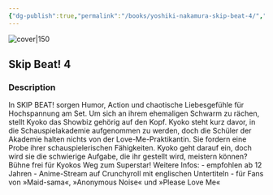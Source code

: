 ```yaml
---
{"dg-publish":true,"permalink":"/books/yoshiki-nakamura-skip-beat-4/","title":"\"Skip Beat! 4\"","tags":["manga","romance"]}
---
```




![cover|150](http://books.google.com/books/content?id=KSg5EAAAQBAJ&printsec=frontcover&img=1&zoom=1&edge=curl&source=gbs_api)

## Skip Beat! 4

### Description

In SKIP BEAT! sorgen Humor, Action und chaotische Liebesgefühle für Hochspannung am Set. Um sich an ihrem ehemaligen Schwarm zu rächen, stellt Kyoko das Showbiz gehörig auf den Kopf. Kyoko steht kurz davor, in die Schauspielakademie aufgenommen zu werden, doch die Schüler der Akademie halten nichts von der Love-Me-Praktikantin. Sie fordern eine Probe ihrer schauspielerischen Fähigkeiten. Kyoko geht darauf ein, doch wird sie die schwierige Aufgabe, die ihr gestellt wird, meistern können? Bühne frei für Kyokos Weg zum Superstar! Weitere Infos: - empfohlen ab 12 Jahren - Anime-Stream auf Crunchyroll mit englischen Untertiteln - für Fans von »Maid-sama«, »Anonymous Noise« und »Please Love Me«
```